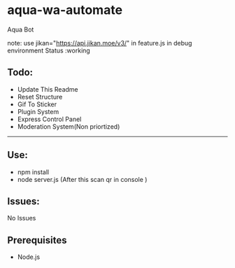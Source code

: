 # aqua-wa-automate
Aqua Bot

note: use  jikan="https://api.jikan.moe/v3/" in feature.js in debug environment
Status :working

Todo:
-
- Update This Readme
- Reset Structure
- Gif To Sticker
- Plugin System
- Express Control Panel
- Moderation System(Non priortized)

---

Use:
-
- npm install
- node server.js
(After this scan qr in console )
  

  
Issues:
  -
  No Issues
  
 ## Prerequisites
 - Node.js



